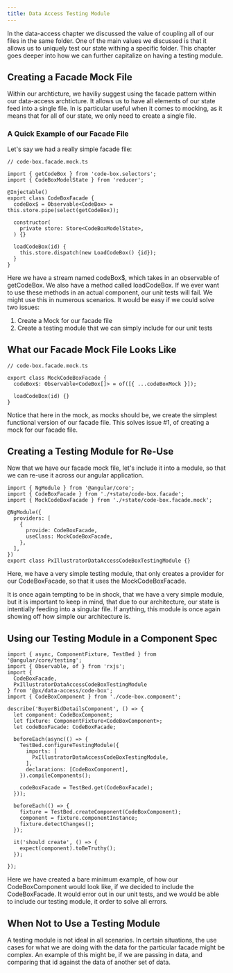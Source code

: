 ```yaml
---
title: Data Access Testing Module
---
```


In the data-access chapter we discussed the value of coupling all of our files
in the same folder. One of the main values we discussed is that it allows us
to uniquely test our state withing a specific folder. This chapter goes deeper
into how we can further capitalize on having a testing module.

## Creating a Facade Mock File
Within our archticture, we haviliy suggest using the facade pattern within
our data-access archticture. It allows us to have all elements of our state feed
into a single file. In is particular useful when it comes to mocking, as it
means that for all of our state, we only need to create a single file.

### A Quick Example of our Facade File
Let's say we had a really simple facade file:
```
// code-box.facade.mock.ts

import { getCodeBox } from 'code-box.selectors';
import { CodeBoxModelState } from 'reducer';

@Injectable()
export class CodeBoxFacade {
  codeBox$ = Observable<CodeBox> = this.store.pipe(select(getCodeBox));

  constructor(
    private store: Store<CodeBoxModelState>,
  ) {}

  loadCodeBox(id) {
    this.store.dispatch(new LoadCodeBox() {id});
  }
}
```

Here we have a stream named codeBox\$, which takes in an observable of
getCodeBox. We also have a method called loadCodeBox. If we ever want to use
these methods in an actual component, our unit tests will fail. We might use
this in numerous scenarios. It would be easy if we could solve two issues:

1. Create a Mock for our facade file
2. Create a testing module that we can simply include for our unit tests

## What our Facade Mock File Looks Like
```
// code-box.facade.mock.ts

export class MockCodeBoxFacade {
  codeBox$: Observable<CodeBox[]> = of([{ ...codeBoxMock }]);

  loadCodeBox(id) {}
}
```

Notice that here in the mock, as mocks should be, we create the simplest
functional version of our facade file. This solves issue #1, of creating a mock
for our facade file.

## Creating a Testing Module for Re-Use
Now that we have our facade mock file, let's include it into a module, so that
we can re-use it across our angular application.

```
import { NgModule } from '@angular/core';
import { CodeBoxFacade } from './+state/code-box.facade';
import { MockCodeBoxFacade } from './+state/code-box.facade.mock';

@NgModule({
  providers: [
    {
      provide: CodeBoxFacade,
      useClass: MockCodeBoxFacade,
    },
  ],
})
export class PxIllustratorDataAccessCodeBoxTestingModule {}
```

Here, we have a very simple testing module, that only creates a provider for our
CodeBoxFacade, so that it uses the MockCodeBoxFacade.

It is once again tempting to be in shock, that we have a very simple
module, but it is important to keep in mind, that due to our architecture, our
state is intentially feeding into a singular file. If anything, this module
is once again showing off how simple our architecture is.

## Using our Testing Module in a Component Spec

```
import { async, ComponentFixture, TestBed } from '@angular/core/testing';
import { Observable, of } from 'rxjs';
import {
  CodeBoxFacade,
  PxIllustratorDataAccessCodeBoxTestingModule
} from '@px/data-access/code-box';
import { CodeBoxComponent } from './code-box.component';

describe('BuyerBidDetailsComponent', () => {
  let component: CodeBoxComponent;
  let fixture: ComponentFixture<CodeBoxComponent>;
  let codeBoxFacade: CodeBoxFacade;

  beforeEach(async(() => {
    TestBed.configureTestingModule({
      imports: [
        PxIllustratorDataAccessCodeBoxTestingModule,
      ],
      declarations: [CodeBoxComponent],
    }).compileComponents();

    codeBoxFacade = TestBed.get(CodeBoxFacade);
  }));

  beforeEach(() => {
    fixture = TestBed.createComponent(CodeBoxComponent);
    component = fixture.componentInstance;
    fixture.detectChanges();
  });

  it('should create', () => {
    expect(component).toBeTruthy();
  });

});
```

Here we have created a bare minimum example, of how our CodeBoxComponent would
look like, if we decided to include the CodeBoxFacade. It would error out in
our unit tests, and we would be able to include our testing module, it order to
solve all errors.

## When Not to Use a Testing Module
A testing module is not ideal in all scenarios. In certain situations, the
use cases for what we are doing with the data for the particular facade might
be complex. An example of this might be, if we are passing in data, and
comparing that id against the data of another set of data.
